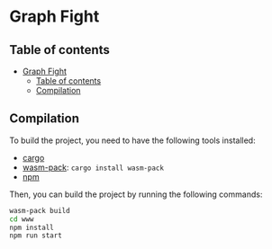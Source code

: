 # Graph Fight

## Table of contents

- [Graph Fight](#graph-fight)
  - [Table of contents](#table-of-contents)
  - [Compilation](#compilation)

## Compilation

To build the project, you need to have the following tools installed:
- [cargo](https://doc.rust-lang.org/cargo/getting-started/installation.html)
- [wasm-pack](https://rustwasm.github.io/wasm-pack/installer/): `cargo install wasm-pack`
- [npm](https://www.npmjs.com/get-npm)

Then, you can build the project by running the following commands:
```bash
wasm-pack build
cd www
npm install
npm run start
```
